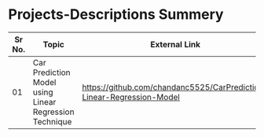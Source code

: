 # Projects-Descriptions Summery

|Sr No.|Topic|External Link |
|-|-|-|
|01|Car Prediction Model using Linear Regression Technique|https://github.com/chandanc5525/CarPrediction-Linear-Regression-Model |
